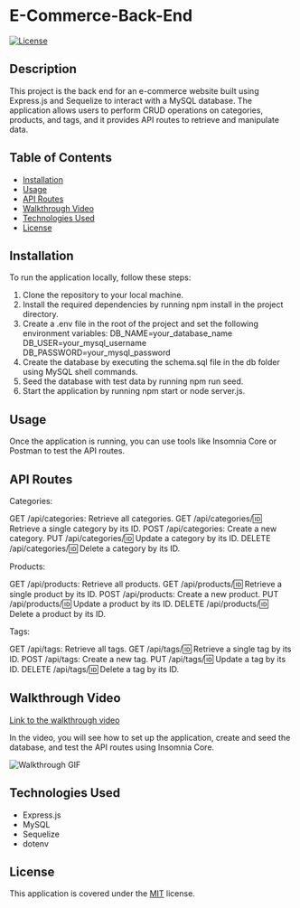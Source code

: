 # E-Commerce-Back-End

[![License](https://img.shields.io/badge/License-MIT-yellow.svg)](https://opensource.org/licenses/MIT)

## Description
This project is the back end for an e-commerce website built using Express.js and Sequelize to interact with a MySQL database. The application allows users to perform CRUD operations on categories, products, and tags, and it provides API routes to retrieve and manipulate data.

 ## Table of Contents
  - [Installation](#installation)
  - [Usage](#usage)
  - [API Routes](#api-routes)
  - [Walkthrough Video](<#walkthrough-video>)
  - [Technologies Used](#technologies-used)
  - [License](#license)

## Installation
To run the application locally, follow these steps:

1. Clone the repository to your local machine.
2. Install the required dependencies by running npm install in the project directory.
3. Create a .env file in the root of the project and set the following environment variables:
DB_NAME=your_database_name
DB_USER=your_mysql_username
DB_PASSWORD=your_mysql_password
4. Create the database by executing the schema.sql file in the db folder using MySQL shell commands.
5. Seed the database with test data by running npm run seed.
6. Start the application by running npm start or node server.js.

## Usage
Once the application is running, you can use tools like Insomnia Core or Postman to test the API routes.

## API Routes
Categories:

GET /api/categories: Retrieve all categories.
GET /api/categories/:id: Retrieve a single category by its ID.
POST /api/categories: Create a new category.
PUT /api/categories/:id: Update a category by its ID.
DELETE /api/categories/:id: Delete a category by its ID.

Products:

GET /api/products: Retrieve all products.
GET /api/products/:id: Retrieve a single product by its ID.
POST /api/products: Create a new product.
PUT /api/products/:id: Update a product by its ID.
DELETE /api/products/:id: Delete a product by its ID.

Tags:

GET /api/tags: Retrieve all tags.
GET /api/tags/:id: Retrieve a single tag by its ID.
POST /api/tags: Create a new tag.
PUT /api/tags/:id: Update a tag by its ID.
DELETE /api/tags/:id: Delete a tag by its ID.

## Walkthrough Video
[Link to the walkthrough video](https://drive.google.com/file/d/1-7u2BztdF8_n429MhiWRtn0jTaXLSn9S/view)


In the video, you will see how to set up the application, create and seed the database, and test the API routes using Insomnia Core.

![Walkthrough GIF](assets/walkthrough.gif)
## Technologies Used
- Express.js
- MySQL
- Sequelize
- dotenv

## License

This application is covered under the [MIT](https://opensource.org/licenses/https://opensource.org/licenses/MIT) license.
